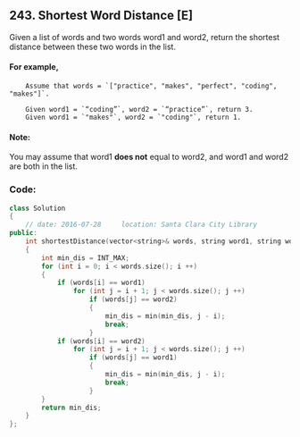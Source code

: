 ## 243. Shortest Word Distance [E]
Given a list of words and two words word1 and word2, return the shortest distance between these two words in the list.

#### For example,   
```
    Assume that words = `["practice", "makes", "perfect", "coding", "makes"]`.
    
    Given word1 = `“coding”`, word2 = `“practice”`, return 3.   
    Given word1 = `"makes"`, word2 = `"coding"`, return 1.
```

#### Note:
You may assume that word1 **does not** equal to word2, and word1 and word2 are both in the list.


### Code:
```c++
class Solution 
{
    // date: 2016-07-28     location: Santa Clara City Library
public:
    int shortestDistance(vector<string>& words, string word1, string word2) 
    {
        int min_dis = INT_MAX;
        for (int i = 0; i < words.size(); i ++)
        {
            if (words[i] == word1)
                for (int j = i + 1; j < words.size(); j ++)
                    if (words[j] == word2)
                    {
                        min_dis = min(min_dis, j - i);
                        break;
                    }
            if (words[i] == word2)
                for (int j = i + 1; j < words.size(); j ++)
                    if (words[j] == word1)
                    {
                        min_dis = min(min_dis, j - i);
                        break;
                    }
        }
        return min_dis;
    }
};
```
